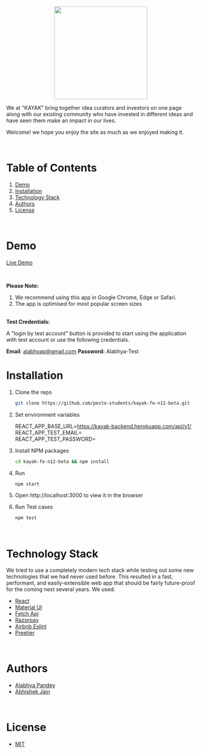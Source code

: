 
<!-- PROJECT LOGO -->
<br />
<p align="center">
    <img src="https://res.cloudinary.com/deyf6lh8s/image/upload/v1647766108/Screenshot_2022-03-20_at_2.16.47_PM_soj76n.png" width="248px" >
</p>
We at “KAYAK” bring together idea curators
and investors on one page along with our
existing community who have invested in
different ideas and have seen them make an
impact in our lives.


Welcome! we hope you enjoy the site as much as we enjoyed making it.
 
  
<!-- TABLE OF CONTENTS -->
<br/>

# Table of Contents

1. [Demo](#demo)
2. [Installation](#installation)
3. [Technology Stack](#technology-stack)
4. [Authors](#authors)
5. [License](#license)

<br/>

# Demo

[Live Demo](https://kayak-frontend.herokuapp.com/)

<br/>

<b>Please Note:</b>

1. We recommend using this app in Google Chrome, Edge or Safari.
2. The app is optimised for most popular screen sizes


<br/>
<b>Test Credentials:</b>

A "login by test account" button is provided to start using the application with test account or use the following credentials.

<span><b>Email</b>: alabhyap@gmail.com</span>
<span><b>Password:</b> Alabhya-Test</span>

# Installation

1. Clone the repo
    ```sh
    git clone https://github.com/pesto-students/kayak-fe-n12-beta.git
    ```
2. Set environment variables

   REACT_APP_BASE_URL=https://kayak-backend.herokuapp.com/api/v1/<br />
   REACT_APP_TEST_EMAIL= <br/>
   REACT_APP_TEST_PASSWORD= <br/>

3. Install NPM packages
    ```sh
    cd kayak-fe-n12-beta && npm install
    ```
4. Run
    ```sh
    npm start
    ```
5. Open http://localhost:3000 to view it in the browser

6. Run Test cases
    ```sh
    npm test
    ```
<br/>

# Technology Stack

We tried to use a completely modern tech stack while testing out some new technologies that we had never used before. This resulted in a fast, performant, and easily-extensible web app that should be fairly future-proof for the coming next several years. We used:

- [React](https://reactjs.org/)
- [Material UI](https://mui.com/)
- [Fetch Api](https://developer.mozilla.org/en-US/docs/Web/API/Fetch_API)
- [Razorpay](https://razorpay.com/)
- [Airbnb Eslint](https://www.npmjs.com/package/eslint-config-airbnb)
- [Preetier](https://prettier.io/)

<br/>

# Authors

- [Alabhya Pandey](https://github.com/alabhya139)
- [Abhishek Jain](https://github.com/abhijain2618)

<br/>

# License

- [MIT](https://opensource.org/licenses/MIT)